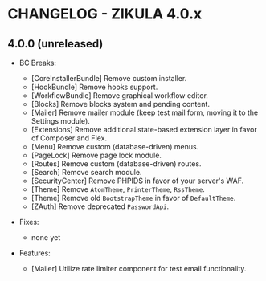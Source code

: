 # CHANGELOG - ZIKULA 4.0.x

## 4.0.0 (unreleased)

- BC Breaks:
  - [CoreInstallerBundle] Remove custom installer.
  - [HookBundle] Remove hooks support.
  - [WorkflowBundle] Remove graphical workflow editor.
  - [Blocks] Remove blocks system and pending content.
  - [Mailer] Remove mailer module (keep test mail form, moving it to the Settings module).
  - [Extensions] Remove additional state-based extension layer in favor of Composer and Flex.
  - [Menu] Remove custom (database-driven) menus.
  - [PageLock] Remove page lock module.
  - [Routes] Remove custom (database-driven) routes.
  - [Search] Remove search module.
  - [SecurityCenter] Remove PHPIDS in favor of your server's WAF.
  - [Theme] Remove `AtomTheme`, `PrinterTheme`, `RssTheme`.
  - [Theme] Remove old `BootstrapTheme` in favor of `DefaultTheme`.
  - [ZAuth] Remove deprecated `PasswordApi`.

- Fixes:
  - none yet

- Features:
  - [Mailer] Utilize rate limiter component for test email functionality.
